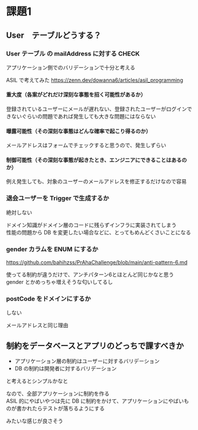 # 課題1

## User　テーブルどうする？

### User テーブル の mailAddress に対する CHECK

アプリケーション側でのバリデーションで十分と考える

ASIL で考えてみた
https://zenn.dev/dowanna6/articles/asil_programming

#### 重大度（各案がどれだけ深刻な事態を招く可能性があるか）

登録されているユーザーにメールが遅れない、登録されたユーザーがログインできないぐらいの問題であれば発生しても大きな問題にはならない

#### 曝露可能性（その深刻な事態はどんな確率で起こり得るのか）

メールアドレスはフォームでチェックすると思うので、発生しずらい

#### 制御可能性（その深刻な事態が起きたとき、エンジニアにできることはあるのか）

例え発生しても、対象のユーザーのメールアドレスを修正するだけなので容易


### 退会ユーザーを Trigger で生成するか

絶対しない

ドメイン知識がドメイン層のコードに残らずインフラに実装されてしまう  
性能の問題から DB を変更したい場合などに、とってもめんどくさいことになる

### gender カラムを ENUM にするか

https://github.com/bahihzss/PrAhaChallenge/blob/main/anti-pattern-6.md

使ってる制約が違うだけで、アンチパターン6とほとんど同じかなと思う  
gender とかめっちゃ増えそうな匂いしてるし

### postCode をドメインにするか

しない

メールアドレスと同じ理由

## 制約をデータベースとアプリのどっちで課すべきか

* アプリケーション層の制約はユーザーに対するバリデーション
* DB の制約は開発者に対するバリデーション

と考えるとシンプルかなと

なので、全部アプリケーションに制約を作る  
ASIL 的にやばいやつは先に DB に制約をかけて、アプリケーションにやばいものが書かれたらテストが落ちるようにする

みたいな感じが良さそう
